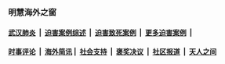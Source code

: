 
### 明慧海外之窗

####  [武汉肺炎](indexes/365.md?t=01080200) &nbsp;|&nbsp;  [迫害案例综述](indexes/328.md?t=01080200) &nbsp;|&nbsp; [迫害致死案例](indexes/277.md?t=01080200)  &nbsp;|&nbsp; [更多迫害案例](indexes/81.md?t=01080200)  &nbsp;|&nbsp; 
####  [时事评论](indexes/251.md?t=01080200) &nbsp;|&nbsp; [海外简讯](indexes/245.md?t=01080200)&nbsp;|&nbsp;  [社会支持](indexes/140.md?t=01080200) &nbsp;|&nbsp; [褒奖决议](indexes/282.md?t=01080200) &nbsp;|&nbsp; [社区报道](indexes/91.md?t=01080200)  &nbsp;|&nbsp; [天人之间](indexes/78.md?t=01080200) 

